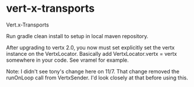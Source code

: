 vert-x-transports
=================

Vert.x-Transports

Run gradle clean install to setup in local maven repository.


After upgrading to vertx 2.0, you now must set explicitly set the vertx instance on the VertxLocator. Basically
add VertxLocator.vertx = vertx somewhere in your code. See vramel for example.

Note: I didn't see tony's change here on 11/7. That change removed the runOnLoop call from VertxSender. I'd look closely
at that before using this.
